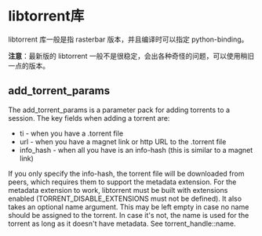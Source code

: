 # libtorrent库
libtorrent 库一般是指 rasterbar 版本，并且编译时可以指定 python-binding。

**注意**：最新版的 libtorrent 一般不是很稳定，会出各种奇怪的问题，可以使用稍旧一点的版本。

## add_torrent_params

The add_torrent_params is a parameter pack for adding torrents to a session. The key fields when adding a torrent are:

- ti - when you have a .torrent file
- url - when you have a magnet link or http URL to the .torrent file
- info_hash - when all you have is an info-hash (this is similar to a magnet link)

If you only specify the info-hash, the torrent file will be downloaded from peers, which requires them to support the metadata extension. For the metadata extension to work, libtorrent must be built with extensions enabled (TORRENT_DISABLE_EXTENSIONS must not be defined). It also takes an optional name argument. This may be left empty in case no name should be assigned to the torrent. In case it's not, the name is used for the torrent as long as it doesn't have metadata. See torrent_handle::name.

```cpp

```

